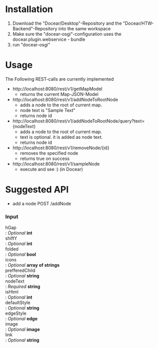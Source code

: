 # Installation

1. Download the "Docear/Desktop"-Repository and the "Docear/HTW-Backend"-Repository into the same workspace
1. Make sure the "docear-osgi"-configuration uses the docear.plugin.webservice - bundle
1. run "docear-osgi"

# Usage

The Following REST-calls are currently implemented

* http://localhost:8080/rest/v1/getMapModel
	* returns the current Map-JSON-Model
* http://localhost:8080/rest/v1/addNodeToRootNode
	* adds a node to the root of current map.
	* node text is "Sample Text"
	* returns node id
* http://localhost:8080/rest/v1/addNodeToRootNode/query?text={nodeText}
	* adds a node to the root of current map.
	* text is optional. it is added as node text.
	* returns node id
* http://localhost:8080/rest/v1/removeNode/{id}
	* removes the specified node
	* returns true on success
* http://localhost:8080/rest/v1/sampleNode
	* execute and see :) (in Docear)

# Suggested API

* add a node
	POST /addNode
### Input

hGap  
: _Optional_ **int**  
shiftY  
: _Optional_ **int**  
folded  
: _Optional_ **bool**  
icons  
: _Optional_ **array of strings**  
prefferedChild  
: _Optional_ **string**  
nodeText  
: _Required_ **string**  
isHtml  
: _Optional_ **int**  
defaultStyle  
: _Optional_ **string**  
edgeStyle  
: _Optional_ **edge**  
image  
: _Optional_ **image**  
link  
: _Optional_ **string**  